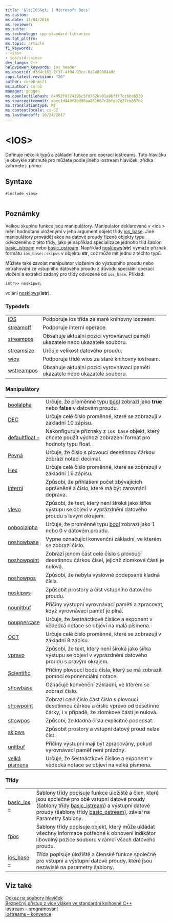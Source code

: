 ```yaml
---
title: '&lt;IOS&gt; | Microsoft Docs'
ms.custom: 
ms.date: 11/04/2016
ms.reviewer: 
ms.suite: 
ms.technology: cpp-standard-libraries
ms.tgt_pltfrm: 
ms.topic: article
f1_keywords:
- <ios>
- ios/std::<ios>
dev_langs: C++
helpviewer_keywords: ios header
ms.assetid: d3d4c161-2f37-4f04-93cc-0a2a89984a9c
caps.latest.revision: "20"
author: corob-msft
ms.author: corob
manager: ghogen
ms.openlocfilehash: 04992f8324196c5fd762ba01a96fff7cc6ba6539
ms.sourcegitcommit: ebec1d449f2bd98aa851667c2bfeb7e27ce657b2
ms.translationtype: MT
ms.contentlocale: cs-CZ
ms.lasthandoff: 10/24/2017
---
```

# <a name="ltiosgt"></a>&lt;IOS&gt;
Definuje několik typů a základní funkce pro operaci iostreams. Tuto hlavičku je obvykle zahrnuté pro můžete podle jiného iostream hlaviček; zřídka zahrnete ji přímo.  
  
## <a name="syntax"></a>Syntaxe  
  
```  
#include <ios>  
  
```  
  
## <a name="remarks"></a>Poznámky  
 Velkou skupinu funkce jsou manipulátory. Manipulator deklarované v \<ios > mění hodnotami uloženými v jeho argument objekt třídy [ios_base](../standard-library/ios-base-class.md). Jiné manipulátory provádět akce na datové proudy řízené objekty typu odvozeného z této třídy, jako je například specializace jednoho tříd šablon [basic_istream](../standard-library/basic-istream-class.md) nebo [basic_ostream](../standard-library/basic-ostream-class.md). Například [noskipws](../standard-library/ios-functions.md#noskipws)(**str**) vymaže příznak formátu `ios_base::skipws` v objektu **str**, což může mít jednu z těchto typů.  
  
 Můžete také zavolat manipulator vložením do výstupního proudu nebo extrahování ze vstupního datového proudu z důvodu speciální operací vložení a extrakci zadaný pro třídy odvozené od `ios_base`. Příklad:  
  
```
istr>> noskipws;
```  
  
 volání [noskipws](../standard-library/ios-functions.md#noskipws)(**istr**).  
  
### <a name="typedefs"></a>Typedefs  
  
|||  
|-|-|  
|[IOS](../standard-library/ios-typedefs.md#ios)|Podporuje ios třída ze staré knihovny iostream.|  
|[streamoff](../standard-library/ios-typedefs.md#streamoff)|Podporuje interní operace.|  
|[streampos](../standard-library/ios-typedefs.md#streampos)|Obsahuje aktuální pozici vyrovnávací paměti ukazatele nebo ukazatele souboru.|  
|[streamsize](../standard-library/ios-typedefs.md#streamsize)|Určuje velikost datového proudu.|  
|[wios](../standard-library/ios-typedefs.md#wios)|Podporuje třídě wios ze staré knihovny iostream.|  
|[wstreampos](../standard-library/ios-typedefs.md#wstreampos)|Obsahuje aktuální pozici vyrovnávací paměti ukazatele nebo ukazatele souboru.|  
  
### <a name="manipulators"></a>Manipulátory  
  
|||  
|-|-|  
|[boolalpha](../standard-library/ios-functions.md#boolalpha)|Určuje, že proměnné typu [bool](../cpp/bool-cpp.md) zobrazí jako **true** nebo **false** v datovém proudu.|  
|[DEC](../standard-library/ios-functions.md#dec)|Určuje celé číslo proměnné, které se zobrazují v základní 10 zápisu.|  
|[defaultfloat –](../standard-library/ios-functions.md#ios_defaultfloat)|Nakonfiguruje příznaky z `ios_base` objekt, který chcete použít výchozí zobrazení formát pro hodnoty typu float.|  
|[Pevná](../standard-library/ios-functions.md#fixed)|Určuje, že číslo s plovoucí desetinnou čárkou zobrazí notaci decimal.|  
|[Hex](../standard-library/ios-functions.md#hex)|Určuje celé číslo proměnné, které se zobrazují v základní 16 zápisu.|  
|[interní](../standard-library/ios-functions.md#internal)|Způsobí, že přihlášení počet zbývajících oprávněné a číslo, které má být zarovnání doprava.|  
|[vlevo](../standard-library/ios-functions.md#left)|Způsobí, že text, který není široká jako šířka výstupu se objeví v vyprázdnění datového proudu s levým okrajem.|  
|[noboolalpha](../standard-library/ios-functions.md#noboolalpha)|Určuje, že proměnné typu [bool](../cpp/bool-cpp.md) zobrazí jako 1 nebo 0 v datovém proudu.|  
|[noshowbase](../standard-library/ios-functions.md#noshowbase)|Vypne označující konvenční základní, ve kterém se zobrazí číslo.|  
|[noshowpoint](../standard-library/ios-functions.md#noshowpoint)|Zobrazí jenom část celé číslo s plovoucí desetinnou čárkou čísel, jejichž zlomkové části je nulová.|  
|[noshowpos](../standard-library/ios-functions.md#noshowpos)|Způsobí, že nebyla výslovně podepsané kladná čísla.|  
|[noskipws](../standard-library/ios-functions.md#noskipws)|Způsobit prostory a číst vstupního datového proudu.|  
|[nounitbuf](../standard-library/ios-functions.md#nounitbuf)|Příčiny výstupní vyrovnávací paměti a zpracovat, když vyrovnávací paměť je plná.|  
|[nouppercase](../standard-library/ios-functions.md#nouppercase)|Určuje, že šestnáctkové číslice a exponent v vědecká notace se objeví na malá písmena.|  
|[OCT](../standard-library/ios-functions.md#oct)|Určuje celé číslo proměnné, které se zobrazují v základní 8 zápisu.|  
|[vpravo](../standard-library/ios-functions.md#right)|Způsobí, že text, který není široká jako šířka výstupu se objeví v vyprázdnění datového proudu s pravým okrajem.|  
|[Scientific](../standard-library/ios-functions.md#scientific)|Příčiny plovoucí bodu čísla, který se má zobrazit pomocí exponenciální notace.|  
|[showbase](../standard-library/ios-functions.md#showbase)|Označuje konvenční základní, ve kterém se zobrazí číslo.|  
|[showpoint](../standard-library/ios-functions.md#showpoint)|Zobrazí celé číslo část číslo s plovoucí desetinnou čárkou a číslic vpravo od desetinné čárky, i v případě, že zlomkové části je nulová.|  
|[showpos](../standard-library/ios-functions.md#showpos)|Způsobí, že kladná čísla explicitně podepsat.|  
|[skipws](../standard-library/ios-functions.md#skipws)|Způsobit prostory a vstupní datový proud nelze číst.|  
|[unitbuf](../standard-library/ios-functions.md#unitbuf)|Příčiny výstupní mají být zpracovány, pokud vyrovnávací paměť není prázdný.|  
|[velká písmena](../standard-library/ios-functions.md#uppercase)|Určuje, že šestnáctkové číslice a exponent v vědecká notace se objeví na velká písmena.|  
  
### <a name="classes"></a>Třídy  
  
|||  
|-|-|  
|[basic_ios –](../standard-library/basic-ios-class.md)|Šablony třídy popisuje funkce úložiště a člen, které jsou společné pro obě vstupní datové proudy (šablony třídy [basic_istream](../standard-library/basic-istream-class.md)) a výstupní datové proudy (šablony třídy [basic_ostream](../standard-library/basic-ostream-class.md)), závisí na Parametry šablony.|  
|[fpos](../standard-library/fpos-class.md)|Šablony třídy popisuje objekt, který může ukládat všechny informace potřebné k obnovení indikátor libovolný pozice souboru v rámci všech datového proudu.|  
|[ios_base –](../standard-library/ios-base-class.md)|Třída popisuje úložiště a členské funkce společné pro vstupní a výstupní datové proudy, které jsou nezávislé na parametry šablony.|  
  
## <a name="see-also"></a>Viz také  
 [Odkaz na soubory hlaviček](../standard-library/cpp-standard-library-header-files.md)   
 [Bezpečný přístup z více vláken ve standardní knihovně C++](../standard-library/thread-safety-in-the-cpp-standard-library.md)   
 [iostream – programování](../standard-library/iostream-programming.md)   
 [iostreams – konvence](../standard-library/iostreams-conventions.md)



